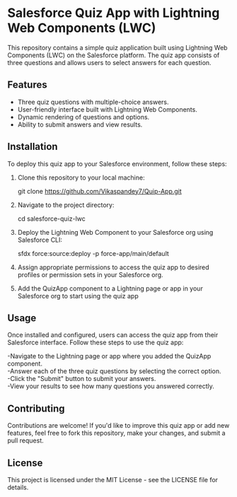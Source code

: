 # Salesforce Quiz App with Lightning Web Components (LWC)

This repository contains a simple quiz application built using Lightning Web Components (LWC) on the Salesforce platform. The quiz app consists of three questions and allows users to select answers for each question.

## Features

- Three quiz questions with multiple-choice answers.
- User-friendly interface built with Lightning Web Components.
- Dynamic rendering of questions and options.
- Ability to submit answers and view results.

## Installation

To deploy this quiz app to your Salesforce environment, follow these steps:

1. Clone this repository to your local machine:

   git clone https://github.com/Vikaspandey7/Quip-App.git

2. Navigate to the project directory:

   cd salesforce-quiz-lwc
   
4. Deploy the Lightning Web Component to your Salesforce org using Salesforce CLI:

   sfdx force:source:deploy -p force-app/main/default

6. Assign appropriate permissions to access the quiz app to desired profiles or permission sets in your Salesforce org.
7. Add the QuizApp component to a Lightning page or app in your Salesforce org to start using the quiz app

## Usage
Once installed and configured, users can access the quiz app from their Salesforce interface. Follow these steps to use the quiz app:

-Navigate to the Lightning page or app where you added the QuizApp component. <br>
-Answer each of the three quiz questions by selecting the correct option.<br>
-Click the "Submit" button to submit your answers.<br>
-View your results to see how many questions you answered correctly.

## Contributing
Contributions are welcome! If you'd like to improve this quiz app or add new features, feel free to fork this repository, make your changes, and submit a pull request.

## License
This project is licensed under the MIT License - see the LICENSE file for details.
